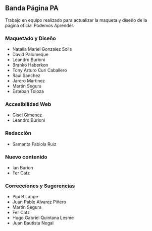 ## Banda Página PA

Trabajo en equipo realizado para actualizar la maqueta y diseño de la página oficial Podemos Aprender.

### Maquetado y Diseño

- Natalia Mariel Gonzalez Solis
- David Palomeque
- Leandro Burioni
- Branko Haberkon
- Tony Arturo Curi Caballero
- Raul Sanchez
- Jarero Martinez
- Martin Segura
- Esteban Toloza

### Accesibilidad Web

- Gisel Gimenez
- Leandro Burioni

### Redacción

- Samanta Fabiola Ruiz

### Nuevo contenido

- Ian Barion
- Fer Catz

### Correcciones y Sugerencias

- Pipi B Lange
- Juan Pablo Alvarez Piñero
- Martin Segura
- Fer Catz
- Hugo Gabriel Quintana Lesme
- Juan Bautista Nogal
